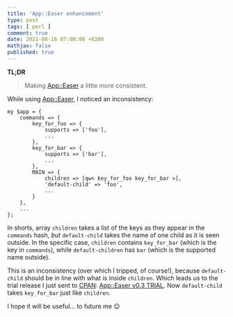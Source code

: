 ```yaml
---
title: 'App::Easer enhancement'
type: post
tags: [ perl ]
comment: true
date: 2021-08-16 07:00:00 +0200
mathjax: false
published: true
---
```


**TL;DR**

> Making [App::Easer][] a little more consistent.

While using [App::Easer][], I noticed an inconsistency:

```
my $app = {
    commands => {
        key_for_foo => {
            supports => ['foo'],
            ...
        },
        key_for_bar => {
            supports => ['bar'],
            ...
        },
        MAIN => {
            children => [qw< key_for_foo key_for_bar >],
            'default-child' => 'foo',
            ...
        }
    },
    ...
};
```

In shorts, array `children` takes a list of the keys as they appear in
the `commands` hash, *but* `default-child` takes the name of one child
as it is seen outside. In the specific case, `children` contains
`key_for_bar` (which is the key in `commands`), while `default-children`
has `bar` (which is the supported name outside).

This is an inconsistency (over which I tripped, of course!), because
`default-child` should be in line with what is inside `children`. Which
leads us to the trial release I just sent to [CPAN][]: [App::Easer v0.3
TRIAL][trial]. Now `default-child` takes `key_for_bar` just like
`children`.

I hope it will be useful... to future me 😉

[Perl]: https://www.perl.org/
[Raku]: https://raku.org/
[App::Easer]: https://metacpan.org/pod/App::Easer
[CPAN]: https://metacpan.org/
[trial]: https://metacpan.org/release/POLETTIX/App-Easer-0.003-TRIAL
